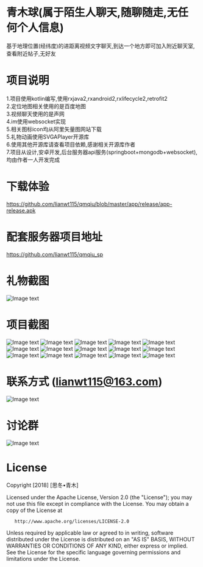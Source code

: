 # 青木球(属于陌生人聊天,随聊随走,无任何个人信息)
基于地理位置(经纬度)的进距离视频文字聊天,到达一个地方即可加入附近聊天室,查看附近帖子,无好友<br>

# 项目说明
1.项目使用kotlin编写,使用rxjava2,rxandroid2,rxlifecycle2,retrofit2<br>
2.定位地图相关使用的是百度地图<br>
3.视频聊天使用的是声网<br>
4.im使用websocket实现<br>
5.相关图标icon均从阿里矢量图网站下载<br>
5.礼物动画使用SVGAPlayer开源库<br>
6.使用其他开源库请查看项目依赖,感谢相关开源库作者<br>
7.项目从设计,安卓开发,后台服务器api服务(springboot+mongodb+websocket),均由作者一人开发完成<br>

# 下载体验

https://github.com/lianwt115/qmqiu/blob/master/app/release/app-release.apk
# 配套服务器项目地址

https://github.com/lianwt115/qmqiu_sp
# 礼物截图
![Image text](https://github.com/lianwt115/qmqiu/blob/master/screen_pic/Screenrecorder-2018-12-27-10-22-31-433_1_.gif)
# 项目截图
![Image text](https://github.com/lianwt115/qmqiu/blob/master/screen_pic/Screenshot_2018-12-27-09-08-30-947_com.lwt.qmqiu.png)
![Image text](https://github.com/lianwt115/qmqiu/blob/master/screen_pic/Screenshot_2018-12-27-09-08-38-436_com.lwt.qmqiu.png)
![Image text](https://github.com/lianwt115/qmqiu/blob/master/screen_pic/Screenshot_2018-12-27-09-08-43-686_com.lwt.qmqiu.png)
![Image text](https://github.com/lianwt115/qmqiu/blob/master/screen_pic/Screenshot_2018-12-27-09-08-50-240_com.lwt.qmqiu.png)
![Image text](https://github.com/lianwt115/qmqiu/blob/master/screen_pic/Screenshot_2018-12-27-09-33-27-181_com.lwt.qmqiu.png)
![Image text](https://github.com/lianwt115/qmqiu/blob/master/screen_pic/Screenshot_2018-12-27-09-33-50-542_com.lwt.qmqiu.png)
![Image text](https://github.com/lianwt115/qmqiu/blob/master/screen_pic/Screenshot_2018-12-27-09-33-58-327_com.lwt.qmqiu.png)
![Image text](https://github.com/lianwt115/qmqiu/blob/master/screen_pic/Screenshot_2018-12-27-09-34-51-338_com.lwt.qmqiu.png)
![Image text](https://github.com/lianwt115/qmqiu/blob/master/screen_pic/Screenshot_2018-12-27-09-35-20-240_com.lwt.qmqiu.png)
![Image text](https://github.com/lianwt115/qmqiu/blob/master/screen_pic/Screenshot_2018-12-27-09-35-29-829_com.lwt.qmqiu.png)
![Image text](https://github.com/lianwt115/qmqiu/blob/master/screen_pic/Screenshot_2018-12-27-09-35-39-494_com.lwt.qmqiu.png)
![Image text](https://github.com/lianwt115/qmqiu/blob/master/screen_pic/Screenshot_2018-12-27-09-35-55-733_com.lwt.qmqiu.png)
![Image text](https://github.com/lianwt115/qmqiu/blob/master/screen_pic/Screenshot_2018-12-27-09-36-04-273_com.lwt.qmqiu.png)
![Image text](https://github.com/lianwt115/qmqiu/blob/master/screen_pic/Screenshot_2018-12-27-09-36-11-811_com.lwt.qmqiu.png)
![Image text](https://github.com/lianwt115/qmqiu/blob/master/screen_pic/Screenshot_2018-12-27-09-36-21-933_com.lwt.qmqiu.png)


# 联系方式 (lianwt115@163.com)

![Image text](https://github.com/lianwt115/qmqiu/blob/master/screen_pic/wx.png)

# 讨论群

![Image text](https://github.com/lianwt115/qmqiu/blob/master/screen_pic/wx.png)
# License
  Copyright [2018] [思冬•青木]

   Licensed under the Apache License, Version 2.0 (the "License");
   you may not use this file except in compliance with the License.
   You may obtain a copy of the License at

       http://www.apache.org/licenses/LICENSE-2.0

   Unless required by applicable law or agreed to in writing, software
   distributed under the License is distributed on an "AS IS" BASIS,
   WITHOUT WARRANTIES OR CONDITIONS OF ANY KIND, either express or implied.
   See the License for the specific language governing permissions and
   limitations under the License.
